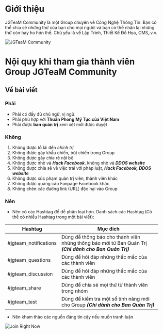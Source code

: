 # Giới thiệu

JGTeaM Community là một Group chuyên về Công Nghệ Thông Tin. Bạn có thể chia sẻ những thứ của bạn cho mọi người và bạn có thể nhận lại những thứ còn hay ho hơn thế. Chủ yếu là về Lập Trình, Thiết Kế Đồ Họa, CMS,.v.v.

![JGTeaM Community](https://i.imgur.com/Q6s3TiC.jpg)

# Nội quy khi tham gia thành viên Group JGTeaM Community

## Về bài viết

### Phải

- Phải có đầy đủ chủ ngữ, vị ngữ.
- Phải phù hợp với **Thuần Phong Mỹ Tục của Việt Nam**
- Phải được **ban quản trị** xem xét mới được duyệt

### Không

1. Không được tổ lái đến *chính trị*
1. Không được gây khẩu chiến, bút chiến trong Group
1. Không được gây chia rẽ nội bộ
1. Không được nhờ vả ***Hack Facebook***, không nhờ vả ***DDOS website***
1. Không được chia sẻ về việc trái với pháp luật, ***Hack Facebook, DDOS website***
1. Không được xúc phạm quản trị viên, thành viên khác
1. Không được quảng cáo Fanpage Facebook khác.
1. Không chèn các đường link (URL) độc hại vào Group

### Nên

- Nên có các Hashtag để dễ phân loại hơn. Danh sách các Hashtag (Có thể có nhiều Hashtag trong một bài viết):

| Hashtag               | Mục đích                                                                                               |
| --------------------- | ------------------------------------------------------------------------------------------------------ |
| #jgteam_notifications | Dùng để thông báo cho thành viên những thông báo mới từ Ban Quản Trị ***(Chỉ dành cho Ban Quản Trị)*** |
| #jgteam_questions     | Dùng để hỏi đáp những thắc mắc của các thành viên                                                      |
| #jgteam_discussion    | Dùng để hỏi đáp những thắc mắc của các thành viên                                                      |
| #jgteam_share         | Dùng để chia sẻ mọi thứ từ thành viên trong nhóm                                                       |
| #jgteam_test          | Dùng để kiểm tra một số tính năng mới cho Group ***(Chỉ dành cho Ban Quản Trị)***                      |

- Nên kham thảo các nguồn đáng tin cậy nếu muốn tranh luận

![Join Right Now](https://i.imgur.com/GekXsrA.jpg)

